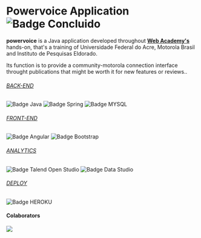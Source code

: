 # Powervoice Application ![Badge Concluido](http://img.shields.io/static/v1?label=STATUS&message=CONCLUIDO&color=GREEN&style=for-the-badge)
**powervoice** is a Java application developed throughout [**Web Academy's**](http://200.129.173.65/) hands-on, that's a training of Universidade Federal do Acre, Motorola Brasil and Instituto de Pesquisas Eldorado.

Its function is to provide a community-motorola connection interface throught publications that might be worth it for new features or reviews..

###### [BACK-END](https://github.com/Bruno-Patrick/motorola.powervoice/tree/main/powervoice)

![Badge Java](https://img.shields.io/badge/Java-ED8B00?style=for-the-badge&logo=java&logoColor=white)
![Badge Spring](https://img.shields.io/badge/Spring-6DB33F?style=for-the-badge&logo=spring&logoColor=white)
![Badge MYSQL](https://img.shields.io/badge/MySQL-00000F?style=for-the-badge&logo=mysql&logoColor=white)

###### [FRONT-END](https://github.com/Bruno-Patrick/motorola.powervoice/tree/main/powervoice-frontend)

![Badge Angular](https://img.shields.io/badge/Angular-DD0031?style=for-the-badge&logo=angular&logoColor=white)
![Badge Bootstrap](https://img.shields.io/badge/Bootstrap-563D7C?style=for-the-badge&logo=bootstrap&logoColor=white)

###### [ANALYTICS](https://datastudio.google.com/reporting/4fc32df9-dc35-4ae3-8f19-a5fb83bc3cfd)

![Badge Talend Open Studio](https://img.shields.io/badge/Talend%20Open%20Studio-F2676A?style=for-the-badge&logo=talend&logoColor=white)
![Badge Data Studio](https://img.shields.io/badge/Google%20Data%20Studio-E8E8E8?style=for-the-badge&logo=google)

###### [DEPLOY](https://motovoice.vercel.app/features)

![Badge HEROKU](https://img.shields.io/badge/Heroku-430098?style=for-the-badge&logo=heroku&logoColor=white)


#### Colaborators

![ <img src="https://img.shields.io/badge/GitHub-100000?style=for-the-badge&logo=github&logoColor=whi"/> ](https://github.com/Bruno-Patrick)
